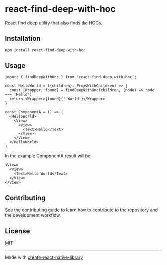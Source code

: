 # react-find-deep-with-hoc

React find deep utility that also finds the HOCs.

## Installation

```sh
npm install react-find-deep-with-hoc
```

## Usage

```tsx
import { findDeepWithHoc } from 'react-find-deep-with-hoc';

const HelloWorld = ({children}: PropsWithChildren) => {
  const [Wrapper, found] = findDeepWithHoc(children, (node) => node === 'Hello')
  return <Wrapper>{found}{' World'}</Wrapper>
}

const ComponentA = () => (
  <HelloWorld>
    <View>
      <View>
        <Text>Hello</Text>
      </View>
    </View>
  </HelloWorld>
)

```

In the example ComponentA result will be:

```tsx
<View>
  <View>
    <Text>Hello World</Text>
  </View>
</View>
```

## Contributing

See the [contributing guide](CONTRIBUTING.md) to learn how to contribute to the repository and the development workflow.

## License

MIT

---

Made with [create-react-native-library](https://github.com/callstack/react-native-builder-bob)
